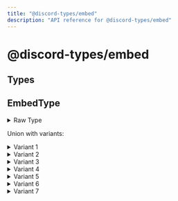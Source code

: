 ```yaml
---
title: "@discord-types/embed"
description: "API reference for @discord-types/embed"
---
```


<div id="@discord-types/embed"></div>

# @discord-types/embed

<div id="Types"></div>

## Types

<div id="EmbedType"></div>

## EmbedType

<details>
<summary>Raw Type</summary>

```luau
type EmbedType = "Rich" | "Image" | "Video" | "Gifv" | "Article" | "Link" | "PollResult"
```

</details>

Union with variants:

<details>
<summary>Variant 1</summary>

```luau
"Rich"
```

</details>

<details>
<summary>Variant 2</summary>

```luau
"Image"
```

</details>

<details>
<summary>Variant 3</summary>

```luau
"Video"
```

</details>

<details>
<summary>Variant 4</summary>

```luau
"Gifv"
```

</details>

<details>
<summary>Variant 5</summary>

```luau
"Article"
```

</details>

<details>
<summary>Variant 6</summary>

```luau
"Link"
```

</details>

<details>
<summary>Variant 7</summary>

```luau
"PollResult"
```

</details>

